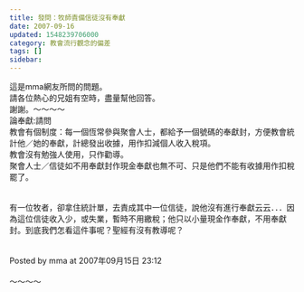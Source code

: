 ```yaml
---
title: 發問：牧師責備信徒沒有奉獻
date: 2007-09-16
updated: 1548239706000
category: 教會流行觀念的偏差
tags: []
sidebar: 
---
```


<p>這是mma網友所問的問題。<br/>請各位熱心的兄姐有空時，盡量幫他回答。<br/>謝謝。<!--more-->～～～～<br/>論奉獻:請問<br/>教會有個制度：每一個恆常參與聚會人士，都給予一個號碼的奉獻封，方便教會統計他／她的奉獻，計總發出收據，用作扣減個人收入稅項。<br/>教會沒有勉強人使用，只作勸導。<br/>聚會人士／信徒如不用奉獻封作現金奉獻也無不可、只是他們不能有收據用作扣稅罷了。<br/><br/><br/>有一位牧者，卻拿住統計單，去責成其中一位信徒，說他沒有進行奉獻云云．．．因為這位信徒收入少，或失業，暫時不用繳稅；他只以小量現金作奉獻，不用奉獻封。到底我們怎看這件事呢？聖經有沒有教導呢？<br/><br/><br/>Posted by mma at 2007年09月15日 23:12 <br/><br/>～～～～<br/><br/><br/></p>